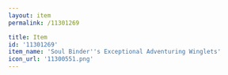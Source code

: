 ```yaml
---
layout: item
permalink: /11301269

title: Item
id: '11301269'
item_name: 'Soul Binder''s Exceptional Adventuring Winglets'
icon_url: '11300551.png'
---
```

